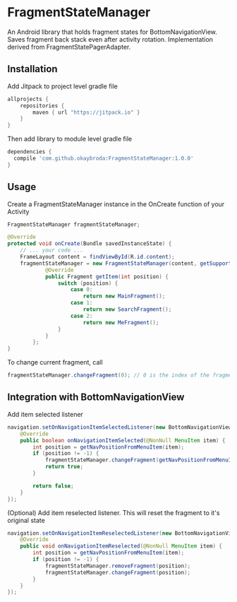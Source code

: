 # FragmentStateManager
An Android library that holds fragment states for BottomNavigationView. Saves fragment back stack even after activity rotation. Implementation derived from FragmentStatePagerAdapter.

## Installation
Add Jitpack to project level gradle file
```gradle
allprojects {
    repositories {
        maven { url "https://jitpack.io" }
    }
}
```

Then add library to module level gradle file
```gradle
dependencies {
  compile 'com.github.okaybroda:FragmentStateManager:1.0.0'
}
```
## Usage
Create a FragmentStateManager instance in the OnCreate function of your Activity
```java
FragmentStateManager fragmentStateManager;

@Override
protected void onCreate(Bundle savedInstanceState) {
    // ... your code ...
    FrameLayout content = findViewById(R.id.content);
    fragmentStateManager = new FragmentStateManager(content, getSupportFragmentManager()) {
            @Override
            public Fragment getItem(int position) {
                switch (position) {
                    case 0:
                        return new MainFragment();
                    case 1:
                        return new SearchFragment();
                    case 2:
                        return new MeFragment();
                }
            }
        };
}
```
To change current fragment, call
```java
fragmentStateManager.changeFragment(0); // 0 is the index of the fragment
```
## Integration with BottomNavigationView
Add item selected listener
```java
navigation.setOnNavigationItemSelectedListener(new BottomNavigationView.OnNavigationItemSelectedListener() {
    @Override
    public boolean onNavigationItemSelected(@NonNull MenuItem item) {
        int position = getNavPositionFromMenuItem(item);
        if (position != -1) {
            fragmentStateManager.changeFragment(getNavPositionFromMenuItem(item));
            return true;
        }

        return false;
    }
});
```

(Optional) Add item reselected listener. This will reset the fragment to it's original state
```java
navigation.setOnNavigationItemReselectedListener(new BottomNavigationView.OnNavigationItemReselectedListener() {
    @Override
    public void onNavigationItemReselected(@NonNull MenuItem item) {
        int position = getNavPositionFromMenuItem(item);
        if (position != -1) {
            fragmentStateManager.removeFragment(position);
            fragmentStateManager.changeFragment(position);
        }
    }
});
```
